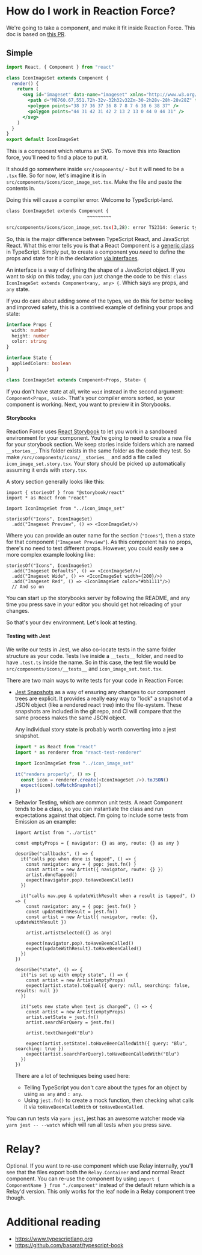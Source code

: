 # How do I work in Reaction Force?

We're going to take a component, and make it fit inside Reaction Force. This doc is based 
on [this PR](https://github.com/artsy/reaction-force/pull/176).

## Simple

```jsx
import React, { Component } from "react"

class IconImageSet extends Component {
  render() {
    return (
      <svg id="imageset" data-name="imageset" xmlns="http://www.w3.org/2000/svg" viewBox="0 0 44 44">
        <path d="M6760.67,551.72h-32v-32h32v32Zm-30-2h28v-28h-28v28Z" transform="translate(-6728.67 -507.72)" />
        <polygon points="38 37 36 37 36 8 7 8 7 6 38 6 38 37" />
        <polygon points="44 31 42 31 42 2 13 2 13 0 44 0 44 31" />
      </svg>
    )
  }
}
export default IconImageSet
```

This is a component which returns an SVG. To move this into Reaction force, you'll need to find a place to put it. 

It should go somewhere inside `src/components/` - but it will need to be a `.tsx` file. So for now, let's imagine it is
in `src/components/icons/icon_image_set.tsx`. Make the file and paste the contents in.

Doing this will cause a compiler error. Welcome to TypeScript-land.

```sh
class IconImageSet extends Component {
                              ~~~~~~~~~

src/components/icons/icon_image_set.tsx(3,28): error TS2314: Generic type 'Component<P, S>' requires 2 type argument(s).
```

So, this is the major difference between TypeScript React, and JavaScript React. What this error tells you is that a 
React Component is a [generic class](https://www.typescriptlang.org/docs/handbook/generics.html) in TypeScript. Simply put,
to create a component you _need_ to define the props and state for it in the declaration [via interfaces](https://www.typescriptlang.org/docs/handbook/interfaces.html).

An interface is a way of defining the shape of a JavaScript object. If you want to skip on this today, you can just 
change the code to be this: `class IconImageSet extends Component<any, any> {`. Which says `any` props, and `any` state.

If you do care about adding some of the types, we do this for better tooling and improved safety, this is a contrived 
example of defining your props and state:

```ts
interface Props {
  width: number
  height: number
  color: string
}

interface State {
  appliedColors: boolean
}

class IconImageSet extends Component<Props, State> {
```

If you don't have state at all, write `void` instead in the second argument: `Component<Props, void>`. That's your 
compiler errors sorted, so your component is working. Next, you want to preview it in Storybooks.

#### Storybooks

Reaction Force uses [React Storybook](https://storybook.js.org) to let you work in a sandboxed environment for your component.
You're going to need to create a new file for your storybook section. We keep stories inside folders which are named `__stories__`. This folder exists in the same folder as the code they test. So make `/src/components/icons/__stories__` 
and add a file called  `icon_image_set.story.tsx`. Your story should be picked up automatically assuming it 
ends with `story.tsx`. 

A story section generally looks like this:

```tsx
import { storiesOf } from "@storybook/react"
import * as React from "react"

import IconImageSet from "../icon_image_set"

storiesOf("Icons", IconImageSet)
  .add("Imageset Preview", () => <IconImageSet/>)
```

Where you can provide an outer name for the section (`"Icons"`), then a state for that component (`"Imageset Preview"`). 
As this component has no props, there's no need to test different props. However, you could easily see a more complex
example looking like:

```tsx
storiesOf("Icons", IconImageSet)
  .add("Imageset Defaults", () => <IconImageSet/>)
  .add("Imageset Wide", () => <IconImageSet width={200}/>)
  .add("Imageset Red", () => <IconImageSet color="#bb1111"/>)
  // And so on
```

You can start up the storybooks server by following the README, and any time you press save in your editor you should 
get hot reloading of your changes.

So that's your dev environment. Let's look at testing.

#### Testing with Jest 

We write our tests in Jest, we also co-locate tests in the same folder structure as your code. Tests live inside a `__tests__`
folder, and need to have `.test.ts` inside the name. So in this case, the test file would be `src/components/icons/__tests__` 
and `icon_image_set.test.tsx`.

There are two main ways to write tests for your code in Reaction Force:

* [Jest Snapshots](https://facebook.github.io/jest/docs/snapshot-testing.html) as a way of ensuring any changes to 
our component trees are explicit. It provides a really easy way to "lock" a snapshot of a JSON object (like a rendered 
react tree) into the file-system. These snapshots are included in the git repo, and CI will compare that the same process
makes the same JSON object.

  Any individual story state is probably worth converting into a jest snapshot.

  ```js
  import * as React from "react"
  import * as renderer from "react-test-renderer"

  import IconImageSet from "../icon_image_set"

  it("renders properly", () => {
    const icon = renderer.create(<IconImageSet />).toJSON()
    expect(icon).toMatchSnapshot()
  })
  ```

* Behavior Testing, which are common unit tests. A react Component tends to be a class, so you can instantiate the class
and run expectations against that object. I'm going to include some tests from Emission as an example:

  ```tsx
  import Artist from "../artist"

  const emptyProps = { navigator: {} as any, route: {} as any }

  describe("callbacks", () => {
    it("calls pop when done is tapped", () => {
      const navigator: any = { pop: jest.fn() }
      const artist = new Artist({ navigator, route: {} })
      artist.doneTapped()
      expect(navigator.pop).toHaveBeenCalled()
    })

    it("calls nav.pop & updateWithResult when a result is tapped", () => {
      const navigator: any = { pop: jest.fn() }
      const updateWithResult = jest.fn()
      const artist = new Artist({ navigator, route: {}, updateWithResult })

      artist.artistSelected({} as any)

      expect(navigator.pop).toHaveBeenCalled()
      expect(updateWithResult).toHaveBeenCalled()
    })
  })

  describe("state", () => {
    it("is set up with empty state", () => {
      const artist = new Artist(emptyProps)
      expect(artist.state).toEqual({ query: null, searching: false, results: null })
    })

    it("sets new state when text is changed", () => {
      const artist = new Artist(emptyProps)
      artist.setState = jest.fn()
      artist.searchForQuery = jest.fn()

      artist.textChanged("Blu")

      expect(artist.setState).toHaveBeenCalledWith({ query: "Blu", searching: true })
      expect(artist.searchForQuery).toHaveBeenCalledWith("Blu")
    })
  })
  ```
 
  There are a lot of techniques being used here:

  * Telling TypeScript you don't care about the types for an object by using `as any` and `: any`.
  * Using `jest.fn()` to create a mock function, then checking what calls it via `toHaveBeenCalledWith` or `toHaveBeenCalled`.

You can run tests via `yarn jest`, jest has an awesome watcher mode via ` yarn jest -- --watch` which will run all tests 
when you press save.

# Relay?

Optional. If you want to re-use component which use Relay internally, you'll see that the files export both the `Relay.Container` and
and normal React component. You can re-use the component by using `import { ComponentName } from "./component"` instead of
the default return which is a Relay'd version. This only works for the leaf node in a Relay component tree though.

# Additional reading

  - https://www.typescriptlang.org
  - https://github.com/basarat/typescript-book
